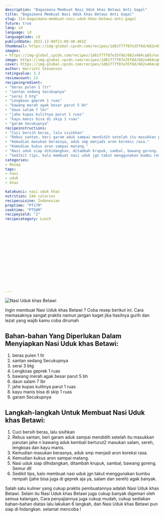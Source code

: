 ```yaml
---
description: "Bagaimana Membuat Nasi Uduk khas Betawi Anti Gagal"
title: "Bagaimana Membuat Nasi Uduk khas Betawi Anti Gagal"
slug: 114-bagaimana-membuat-nasi-uduk-khas-betawi-anti-gagal
future: true
lang: id
language: id
languageCode: id
publishDate: 2021-12-04T11:09:40.463Z 
thumbnail: https://img-global.cpcdn.com/recipes/1d61f77f87e35f8d/682x484cq65/nasi-uduk-khas-betawi-foto-resep-utama.png
images:
- https://img-global.cpcdn.com/recipes/1d61f77f87e35f8d/682x484cq65/nasi-uduk-khas-betawi-foto-resep-utama.png
image: https://img-global.cpcdn.com/recipes/1d61f77f87e35f8d/682x484cq65/nasi-uduk-khas-betawi-foto-resep-utama.png
cover: https://img-global.cpcdn.com/recipes/1d61f77f87e35f8d/682x484cq65/nasi-uduk-khas-betawi-foto-resep-utama.png
author: Harriett Stevenson
ratingvalue: 3.3
reviewcount: 13
recipeingredient:
- "beras pulen 1 ltr"
- "santan sedang Secukupnya"
- "serai 3 btg"
- "Lengkoas geprek 1 ruas"
- "bawang merah agak besar parut 5 bh"
- "daun salam 7 lbr"
- "jahe kupas kulitnya parut 1 ruas"
- "kayu manis bisa di skip 1 ruas"
- "garam Secukupnya"
recipeinstructions:
- "Cuci bersih beras, lalu sisihkan"
- "Rebus santan, beri garam aduk sampai mendidih setelah itu masukkan parutan jahe n bawang aduk kembali berturut2 masukan salam, sereh, lengkoas dan kayu manis."
- "Kemudian masukan berasnya, aduk smp menjadi aron koreksi rasa."
- "Kemudian kukus aron sampai matang."
- "Nasi uduk siap dihidangkan, ditambah krupuk, sambal, bawang goreng. Semur dll"
- "Sedikit tips, kalo membuat nasi uduk jgn takut menggunakan bumbu rempah (jahe bisa juga di geprek aja ya, salam dan sereh) agak banyak."
categories:
- Resep
tags:
- nasi
- uduk
- khas

katakunci: nasi uduk khas 
nutrition: 244 calories
recipecuisine: Indonesian
preptime: "PT17M"
cooktime: "PT58M"
recipeyield: "2"
recipecategory: Lunch


     
    
    
    
    
    
    
    
    
    
    
      
    
---
```



![Nasi Uduk khas Betawi](https://img-global.cpcdn.com/recipes/1d61f77f87e35f8d/682x484cq65/nasi-uduk-khas-betawi-foto-resep-utama.png)

Ingin membuat Nasi Uduk khas Betawi ? Coba resep berikut ini. Cara memasaknya sangat praktis namun jangan kaget jika hasilnya gurih dan lezat yang wajib kamu coba dirumah

<!--inarticleads1-->

## Bahan-bahan Yang Diperlukan Dalam Menyiapkan Nasi Uduk khas Betawi:

1. beras pulen 1 ltr
1. santan sedang Secukupnya
1. serai 3 btg
1. Lengkoas geprek 1 ruas
1. bawang merah agak besar parut 5 bh
1. daun salam 7 lbr
1. jahe kupas kulitnya parut 1 ruas
1. kayu manis bisa di skip 1 ruas
1. garam Secukupnya



<!--inarticleads2-->

## Langkah-langkah Untuk Membuat Nasi Uduk khas Betawi:

1. Cuci bersih beras, lalu sisihkan
1. Rebus santan, beri garam aduk sampai mendidih setelah itu masukkan parutan jahe n bawang aduk kembali berturut2 masukan salam, sereh, lengkoas dan kayu manis.
1. Kemudian masukan berasnya, aduk smp menjadi aron koreksi rasa.
1. Kemudian kukus aron sampai matang.
1. Nasi uduk siap dihidangkan, ditambah krupuk, sambal, bawang goreng. Semur dll
1. Sedikit tips, kalo membuat nasi uduk jgn takut menggunakan bumbu rempah (jahe bisa juga di geprek aja ya, salam dan sereh) agak banyak.




Salah satu kuliner yang cukup praktis pembuatannya adalah  Nasi Uduk khas Betawi. Selain itu  Nasi Uduk khas Betawi  juga cukup banyak digemari oleh semua kalangan, Cara penyajiannya juga cukup mudah, cukup sediakan bahan-bahan diatas lalu lakukan 6 langkah, dan  Nasi Uduk khas Betawi  pun siap di hidangkan. selamat mencoba !
